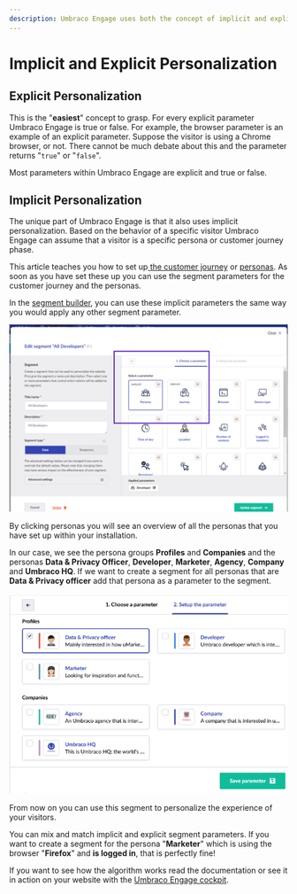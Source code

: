 ```yaml
---
description: Umbraco Engage uses both the concept of implicit and explicit personalization.
---
```


# Implicit and Explicit Personalization

## Explicit Personalization

This is the "**easiest**" concept to grasp. For every explicit parameter Umbraco Engage is true or false. For example, the browser parameter is an example of an explicit parameter. Suppose the visitor is using a Chrome browser, or not. There cannot be much debate about this and the parameter returns "`true`" or "`false`".

Most parameters within Umbraco Engage are explicit and true or false.

## Implicit Personalization

The unique part of Umbraco Engage is that it also uses implicit personalization. Based on the behavior of a specific visitor Umbraco Engage can assume that a visitor is a specific persona or customer journey phase.

This article teaches you how to set up[ the customer journey](setting-up-the-customer-journey.md) or [personas](setting-up-personas.md). As soon as you have set these up you can use the segment parameters for the customer journey and the personas.

In the [segment builder](../creating-a-segment.md), you can use these implicit parameters the same way you would apply any other segment parameter.

![Using implicit parameters in the segment builder](../../../.gitbook/assets/engage-personalization-implicit.png)

By clicking personas you will see an overview of all the personas that you have set up within your installation.

In our case, we see the persona groups **Profiles** and **Companies** and the personas **Data & Privacy Officer**, **Developer**, **Marketer**, **Agency**, **Company** and **Umbraco HQ**. If we want to create a segment for all personas that are **Data & Privacy officer** add that persona as a parameter to the segment.

![Creating a segment for the 'Data & Privacy Officer' persona in Umbraco Engage.](../../../.gitbook/assets/engage-personalization-persona-segment.png)

From now on you can use this segment to personalize the experience of your visitors.

You can mix and match implicit and explicit segment parameters. If you want to create a segment for the persona "**Marketer**" which is using the browser "**Firefox**" and **is logged in**, that is perfectly fine!

If you want to see how the algorithm works read the documentation or see it in action on your website with the [Umbraco Engage cockpit](../cockpit-insights.md).
